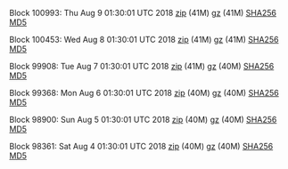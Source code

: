 Block 100993: Thu Aug  9 01:30:01 UTC 2018 [zip](https://files.01coin.io/mainnet/2018-08-09/bootstrap.dat.zip) (41M) [gz](https://files.01coin.io/mainnet/2018-08-09/bootstrap.dat.tar.gz) (41M) [SHA256](https://files.01coin.io/mainnet/2018-08-09/sha256.txt) [MD5](https://files.01coin.io/mainnet/2018-08-09/md5.txt)

Block 100453: Wed Aug  8 01:30:01 UTC 2018 [zip](https://files.01coin.io/mainnet/2018-08-08/bootstrap.dat.zip) (41M) [gz](https://files.01coin.io/mainnet/2018-08-08/bootstrap.dat.tar.gz) (41M) [SHA256](https://files.01coin.io/mainnet/2018-08-08/sha256.txt) [MD5](https://files.01coin.io/mainnet/2018-08-08/md5.txt)

Block 99908: Tue Aug  7 01:30:01 UTC 2018 [zip](https://files.01coin.io/mainnet/2018-08-07/bootstrap.dat.zip) (41M) [gz](https://files.01coin.io/mainnet/2018-08-07/bootstrap.dat.tar.gz) (40M) [SHA256](https://files.01coin.io/mainnet/2018-08-07/sha256.txt) [MD5](https://files.01coin.io/mainnet/2018-08-07/md5.txt)

Block 99368: Mon Aug  6 01:30:01 UTC 2018 [zip](https://files.01coin.io/mainnet/2018-08-06/bootstrap.dat.zip) (40M) [gz](https://files.01coin.io/mainnet/2018-08-06/bootstrap.dat.tar.gz) (40M) [SHA256](https://files.01coin.io/mainnet/2018-08-06/sha256.txt) [MD5](https://files.01coin.io/mainnet/2018-08-06/md5.txt)

Block 98900: Sun Aug  5 01:30:01 UTC 2018 [zip](https://files.01coin.io/mainnet/2018-08-05/bootstrap.dat.zip) (40M) [gz](https://files.01coin.io/mainnet/2018-08-05/bootstrap.dat.tar.gz) (40M) [SHA256](https://files.01coin.io/mainnet/2018-08-05/sha256.txt) [MD5](https://files.01coin.io/mainnet/2018-08-05/md5.txt)

Block 98361: Sat Aug  4 01:30:01 UTC 2018 [zip](https://files.01coin.io/mainnet/2018-08-04/bootstrap.dat.zip) (40M) [gz](https://files.01coin.io/mainnet/2018-08-04/bootstrap.dat.tar.gz) (40M) [SHA256](https://files.01coin.io/mainnet/2018-08-04/sha256.txt) [MD5](https://files.01coin.io/mainnet/2018-08-04/md5.txt)
